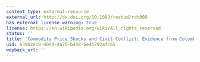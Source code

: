 ```yaml
---
content_type: external-resource
external_url: http://dx.doi.org/10.1093/restud/rdt009
has_external_license_warning: true
license: https://en.wikipedia.org/wiki/All_rights_reserved
status: ''
title: 'Commodity Price Shocks and Civil Conflict: Evidence from Colombia'
uid: b38b2ec0-4044-4a76-b448-6e46792afc65
wayback_url: ''
---
```

